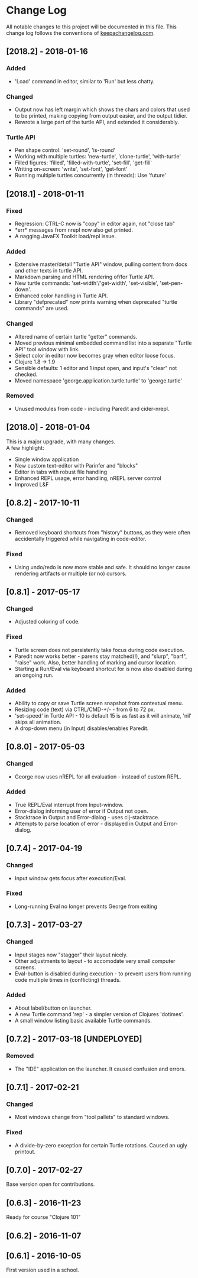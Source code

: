 # Change Log

All notable changes to this project will be documented in this file. This change log follows the conventions of [keepachangelog.com](http://keepachangelog.com/).


## [2018.2] - 2018-01-16

### Added
- 'Load' command in editor, similar to 'Run' but less chatty.

### Changed
- Output now has left margin which shows the chars and colors that used to be printed, making copying from output easier, and the output tidier. 
- Rewrote a large part of the turtle API, and extended it considerably.

### Turtle API
- Pen shape control: 'set-round', 'is-round'
- Working with multiple turtles: 'new-turtle', 'clone-turtle', 'with-turtle'
- Filled figures: 'filled', 'filled-with-turtle', 'set-fill', 'get-fill'
- Writing on-screen: 'write', 'set-font', 'get-font'
- Running multiple turtles concurrently (in threads): Use 'future'


## [2018.1] - 2018-01-11

### Fixed
- Regression: CTRL-C now is "copy" in editor again, not "close tab"
- \*err\* messages from nrepl now also get printed.
- A nagging JavaFX Toolkit load/repl issue.

### Added
- Extensive master/detail "Turtle API" window, pulling content from docs and other texts in turtle API.
- Markdown parsing and HTML rendering of/for Turtle API. 
- New turtle commands: 'set-width'/'get-width', 'set-visible', 'set-pen-down'.
- Enhanced color handling in Turtle API.
- Library "defprecated" now prints warning when deprecated "turtle commands" are used.

### Changed
- Altered name of certain turtle "getter" commands.  
- Moved previous minimal embedded command list into a separate "Turtle API" tool window with link.
- Select color in editor now becomes gray when editor loose focus.
- Clojure 1.8 -> 1.9
- Sensible defaults: 1 editor and 1 input open, and input's "clear" not checked.
- Moved namespace 'george.application.turtle.turtle' to 'george.turtle'

### Removed
- Unused modules from code - including Paredit and cider-nrepl.


## [2018.0] - 2018-01-04

This is a major upgrade, with many changes.  
A few highlight:

- Single window application
- New custom text-editor with Parinfer and "blocks"
- Editor in tabs with robust file handling
- Enhanced REPL usage, error handling, nREPL server control
- Improved L&F


## [0.8.2] - 2017-10-11

### Changed
- Removed keyboard shortcuts from "history" buttons, as they were often accidentally triggered while navigating in code-editor.

### Fixed
- Using undo/redo is now more stable and safe. It should no longer cause rendering artifacts or multiple (or no) cursors.


## [0.8.1] - 2017-05-17

### Changed
- Adjusted coloring of code.

### Fixed
- Turtle screen does not persistently take focus during code execution.
- Paredit now works better - parens stay matched(!), and "slurp", "barf", "raise" work.  Also, better handling of marking and cursor location.
- Starting a Run/Eval via keyboard shortcut for is now also disabled during an ongoing run.

### Added
- Ability to copy or save Turtle screen snapshot from contextual menu.
- Resizing code (text) via CTRL/CMD-+/- - from 6 to 72 px.
- 'set-speed' in Turtle API - 10 is default 15 is as fast as it will animate, 'nil' skips all animation.
- A drop-down menu (in Input) disables/enables Paredit.


## [0.8.0] - 2017-05-03

### Changed
- George now uses nREPL for all evaluation - instead of custom REPL.

### Added
- True REPL/Eval interrupt from Input-window.
- Error-dialog informing user of error if Output not open.
- Stacktrace in Output and Error-dialog - uses clj-stacktrace.
- Attempts to parse location of error - displayed in Output and Error-dialog.


## [0.7.4] - 2017-04-19

### Changed
- Input window gets focus after execution/Eval.

### Fixed
- Long-running Eval no longer prevents George from exiting


## [0.7.3] - 2017-03-27

### Changed
- Input stages now "stagger" their layout nicely.
- Other adjustments to layout - to accomodate very small computer screens.
- Eval-button is disabled during execution - to prevent users from running code multiple times in (conflicting) threads.

### Added
- About label/button on launcher.
- A new Turtle command 'rep' - a simpler version of Clojures 'dotimes'.
- A small window listing basic available Turtle commands.


## [0.7.2] - 2017-03-18 [UNDEPLOYED]

### Removed
- The "IDE" application on the launcher. It caused confusion and errors.


## [0.7.1] - 2017-02-21

### Changed
- Most windows change from "tool pallets" to standard windows.

### Fixed
- A divide-by-zero exception for certain Turtle rotations. Caused an ugly printout.


## [0.7.0] - 2017-02-27

Base version open for contributions.


## [0.6.3] - 2016-11-23

Ready for course "Clojure 101"


## [0.6.2] - 2016-11-07


## [0.6.1] - 2016-10-05

First version used in a school.


<!--
[Unreleased]: https://github.com/your-name/{{name}}/compare/0.1.1...HEAD
[0.1.1]: https://github.com/your-name/{{name}}/compare/0.1.0...0.1.1
-->
